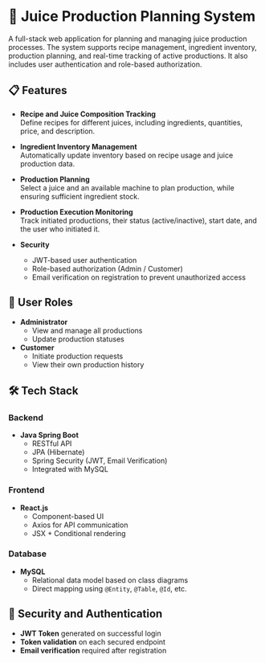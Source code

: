 # 🍹 Juice Production Planning System

A full-stack web application for planning and managing juice production processes. The system supports recipe management, ingredient inventory, production planning, and real-time tracking of active productions. It also includes user authentication and role-based authorization.

## 📋 Features

- **Recipe and Juice Composition Tracking**  
  Define recipes for different juices, including ingredients, quantities, price, and description.

- **Ingredient Inventory Management**  
  Automatically update inventory based on recipe usage and juice production data.

- **Production Planning**  
  Select a juice and an available machine to plan production, while ensuring sufficient ingredient stock.

- **Production Execution Monitoring**  
  Track initiated productions, their status (active/inactive), start date, and the user who initiated it.

- **Security**  
  - JWT-based user authentication
  - Role-based authorization (Admin / Customer)
  - Email verification on registration to prevent unauthorized access

## 👥 User Roles

- **Administrator**
  - View and manage all productions
  - Update production statuses
- **Customer**
  - Initiate production requests
  - View their own production history

## 🛠️ Tech Stack

### Backend
- **Java Spring Boot**
  - RESTful API
  - JPA (Hibernate)
  - Spring Security (JWT, Email Verification)
  - Integrated with MySQL

### Frontend
- **React.js**
  - Component-based UI
  - Axios for API communication
  - JSX + Conditional rendering

### Database
- **MySQL**
  - Relational data model based on class diagrams
  - Direct mapping using `@Entity`, `@Table`, `@Id`, etc.

## 🔐 Security and Authentication

- **JWT Token** generated on successful login
- **Token validation** on each secured endpoint
- **Email verification** required after registration
